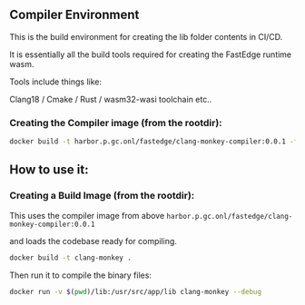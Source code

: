 ## Compiler Environment

This is the build environment for creating the lib folder contents in CI/CD.

It is essentially all the build tools required for creating the FastEdge runtime wasm.

Tools include things like:

Clang18 / Cmake / Rust / wasm32-wasi toolchain etc..

### Creating the Compiler image (from the rootdir):

```sh
docker build -t harbor.p.gc.onl/fastedge/clang-monkey-compiler:0.0.1 -f ./compiler/Dockerfile .
```

## How to use it:

### Creating a Build Image (from the rootdir):

This uses the compiler image from above `harbor.p.gc.onl/fastedge/clang-monkey-compiler:0.0.1`

and loads the codebase ready for compiling.

```sh
docker build -t clang-monkey .
```

Then run it to compile the binary files:

```sh
docker run -v $(pwd)/lib:/usr/src/app/lib clang-monkey --debug
```

